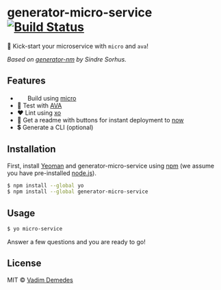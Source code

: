 # generator-micro-service [![Build Status](https://travis-ci.org/vadimdemedes/generator-micro-service.svg?branch=master)](https://travis-ci.org/vadimdemedes/generator-micro-service)

🚀 Kick-start your microservice with `micro` and `ava`!

*Based on [generator-nm](https://github.com/sindresorhus/generator-nm) by Sindre Sorhus.*

## Features

- <img src="https://cdn.rawgit.com/zeit/art/master/micro/logo-vector.svg" width="16">&nbsp; Build using [micro](https://github.com/zeit/micro)
- 🚀 Test with [AVA](https://ava.li)
- ❤️ Lint using [xo](https://github.com/sindresorhus/xo)
- 📜 Get a readme with buttons for instant deployment to [now](https://zeit.co/now)
- 💲 Generate a CLI (optional)


## Installation

First, install [Yeoman](http://yeoman.io) and generator-micro-service using [npm](https://www.npmjs.com/) (we assume you have pre-installed [node.js](https://nodejs.org/)).

```bash
$ npm install --global yo
$ npm install --global generator-micro-service
```


## Usage

```bash
$ yo micro-service
```

Answer a few questions and you are ready to go!


## License

MIT © [Vadim Demedes](https://vadimdemedes.com)
